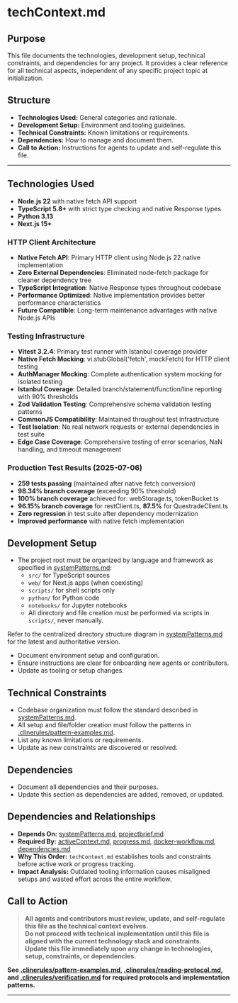 # techContext.md

## Purpose

This file documents the technologies, development setup, technical constraints, and dependencies for any project. It provides a clear reference for all technical aspects, independent of any specific project topic at initialization.

## Structure

- **Technologies Used:** General categories and rationale.
- **Development Setup:** Environment and tooling guidelines.
- **Technical Constraints:** Known limitations or requirements.
- **Dependencies:** How to manage and document them.
- **Call to Action:** Instructions for agents to update and self-regulate this file.

---

## Technologies Used

- **Node.js 22** with native fetch API support
- **TypeScript 5.8+** with strict type checking and native Response types
- **Python 3.13**
- **Next.js 15+**

### HTTP Client Architecture

- **Native Fetch API**: Primary HTTP client using Node.js 22 native implementation
- **Zero External Dependencies**: Eliminated node-fetch package for cleaner dependency tree
- **TypeScript Integration**: Native Response types throughout codebase
- **Performance Optimized**: Native implementation provides better performance characteristics
- **Future Compatible**: Long-term maintenance advantages with native Node.js APIs

### Testing Infrastructure

- **Vitest 3.2.4**: Primary test runner with Istanbul coverage provider
- **Native Fetch Mocking**: vi.stubGlobal('fetch', mockFetch) for HTTP client testing
- **AuthManager Mocking**: Complete authentication system mocking for isolated testing
- **Istanbul Coverage**: Detailed branch/statement/function/line reporting with 90% thresholds
- **Zod Validation Testing**: Comprehensive schema validation testing patterns
- **CommonJS Compatibility**: Maintained throughout test infrastructure
- **Test Isolation**: No real network requests or external dependencies in test suite
- **Edge Case Coverage**: Comprehensive testing of error scenarios, NaN handling, and timeout management

### Production Test Results (2025-07-06)

- **259 tests passing** (maintained after native fetch conversion)
- **98.34% branch coverage** (exceeding 90% threshold)
- **100% branch coverage** achieved for: webStorage.ts, tokenBucket.ts
- **96.15% branch coverage** for restClient.ts, **87.5%** for QuestradeClient.ts
- **Zero regression** in test suite after dependency modernization
- **Improved performance** with native fetch implementation

## Development Setup

- The project root must be organized by language and framework as specified in [systemPatterns.md](./systemPatterns.md):
  - `src/` for TypeScript sources
  - `web/` for Next.js apps (when coexisting)
  - `scripts/` for shell scripts only
  - `python/` for Python code
  - `notebooks/` for Jupyter notebooks
  - All directory and file creation must be performed via scripts in `scripts/`, never manually.

Refer to the centralized directory structure diagram in [systemPatterns.md](./systemPatterns.md) for the latest and authoritative version.

- Document environment setup and configuration.
- Ensure instructions are clear for onboarding new agents or contributors.
- Update as tooling or setup changes.

## Technical Constraints

- Codebase organization must follow the standard described in [systemPatterns.md](./systemPatterns.md).
- All setup and file/folder creation must follow the patterns in [.clinerules/pattern-examples.md](../.clinerules/pattern-examples.md).
- List any known limitations or requirements.
- Update as new constraints are discovered or resolved.

## Dependencies

- Document all dependencies and their purposes.
- Update this section as dependencies are added, removed, or updated.

## Dependencies and Relationships

- **Depends On:** [systemPatterns.md](./systemPatterns.md), [projectbrief.md](./projectbrief.md)
- **Required By:** [activeContext.md](./activeContext.md), [progress.md](./progress.md), [docker-workflow.md](./docker-workflow.md), [dependencies.md](./dependencies.md)
- **Why This Order:** `techContext.md` establishes tools and constraints before active work or progress tracking.
- **Impact Analysis:** Outdated tooling information causes misaligned setups and wasted effort across the entire workflow.

## Call to Action

> **All agents and contributors must review, update, and self-regulate this file as the technical context evolves.**  
> **Do not proceed with technical implementation until this file is aligned with the current technology stack and constraints.**  
> **Update this file immediately upon any change in technologies, setup, constraints, or dependencies.**

**See [.clinerules/pattern-examples.md](../.clinerules/pattern-examples.md), [.clinerules/reading-protocol.md](../.clinerules/reading-protocol.md), and [.clinerules/verification.md](../.clinerules/verification.md) for required protocols and implementation patterns.**

---
